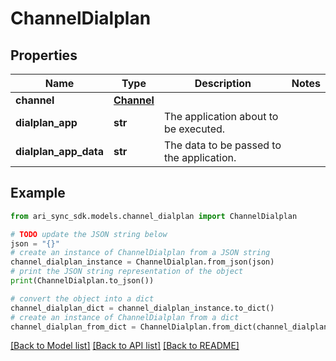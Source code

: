 # ChannelDialplan


## Properties

Name | Type | Description | Notes
------------ | ------------- | ------------- | -------------
**channel** | [**Channel**](Channel.md) |  | 
**dialplan_app** | **str** | The application about to be executed. | 
**dialplan_app_data** | **str** | The data to be passed to the application. | 

## Example

```python
from ari_sync_sdk.models.channel_dialplan import ChannelDialplan

# TODO update the JSON string below
json = "{}"
# create an instance of ChannelDialplan from a JSON string
channel_dialplan_instance = ChannelDialplan.from_json(json)
# print the JSON string representation of the object
print(ChannelDialplan.to_json())

# convert the object into a dict
channel_dialplan_dict = channel_dialplan_instance.to_dict()
# create an instance of ChannelDialplan from a dict
channel_dialplan_from_dict = ChannelDialplan.from_dict(channel_dialplan_dict)
```
[[Back to Model list]](../README.md#documentation-for-models) [[Back to API list]](../README.md#documentation-for-api-endpoints) [[Back to README]](../README.md)


